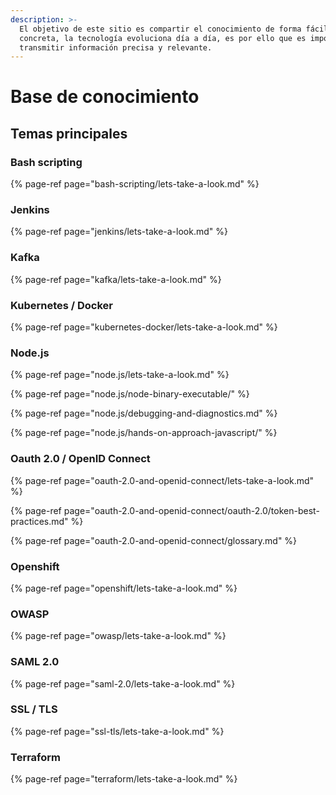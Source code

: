 ```yaml
---
description: >-
  El objetivo de este sitio es compartir el conocimiento de forma fácil y
  concreta, la tecnología evoluciona día a día, es por ello que es importante
  transmitir información precisa y relevante.
---
```


# Base de conocimiento

## Temas principales

### **Bash scripting**

{% page-ref page="bash-scripting/lets-take-a-look.md" %}

### **Jenkins**

{% page-ref page="jenkins/lets-take-a-look.md" %}

### **Kafka**

{% page-ref page="kafka/lets-take-a-look.md" %}

### **Kubernetes / Docker**

{% page-ref page="kubernetes-docker/lets-take-a-look.md" %}

### **Node.js**

{% page-ref page="node.js/lets-take-a-look.md" %}

{% page-ref page="node.js/node-binary-executable/" %}

{% page-ref page="node.js/debugging-and-diagnostics.md" %}

{% page-ref page="node.js/hands-on-approach-javascript/" %}

### **Oauth 2.0 / OpenID Connect**

{% page-ref page="oauth-2.0-and-openid-connect/lets-take-a-look.md" %}

{% page-ref page="oauth-2.0-and-openid-connect/oauth-2.0/token-best-practices.md" %}

{% page-ref page="oauth-2.0-and-openid-connect/glossary.md" %}

### **Openshift**

{% page-ref page="openshift/lets-take-a-look.md" %}

### **OWASP**

{% page-ref page="owasp/lets-take-a-look.md" %}

### **SAML 2.0**

{% page-ref page="saml-2.0/lets-take-a-look.md" %}

### SSL / TLS

{% page-ref page="ssl-tls/lets-take-a-look.md" %}

### Terraform

{% page-ref page="terraform/lets-take-a-look.md" %}







